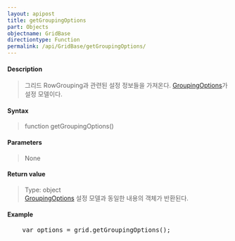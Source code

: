 ```yaml
---
layout: apipost
title: getGroupingOptions
part: Objects
objectname: GridBase
directiontype: Function
permalink: /api/GridBase/getGroupingOptions/
---
```



#### Description

> 그리드 RowGrouping과 관련된 설정 정보들을 가져온다. [GroupingOptions](/api/types/GroupingOptions/)가 설정 모델이다.

#### Syntax

> function getGroupingOptions()

#### Parameters

> None

#### Return value

> Type: object  
> [GroupingOptions](/api/types/GroupingOptions/) 설정 모델과 동일한 내용의 객체가 반환된다.

#### Example

<pre class="prettyprint">
    var options = grid.getGroupingOptions();
</pre>

